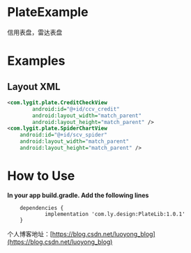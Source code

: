# PlateExample
信用表盘，雷达表盘

Examples
=======

## Layout XML

```xml
<com.lygit.plate.CreditCheckView
        android:id="@+id/ccv_credit"
        android:layout_width="match_parent"
        android:layout_height="match_parent" />
<com.lygit.plate.SpiderChartView
    android:id="@+id/scv_spider"
    android:layout_width="match_parent"
    android:layout_height="match_parent" />
```




How to Use
=======
**In your app build.gradle. Add the following lines**

```
	dependencies {
	        implementation 'com.ly.design:PlateLib:1.0.1'
	}
```

个人博客地址：[https://blog.csdn.net/luoyong_blog](https://blog.csdn.net/luoyong_blog)
